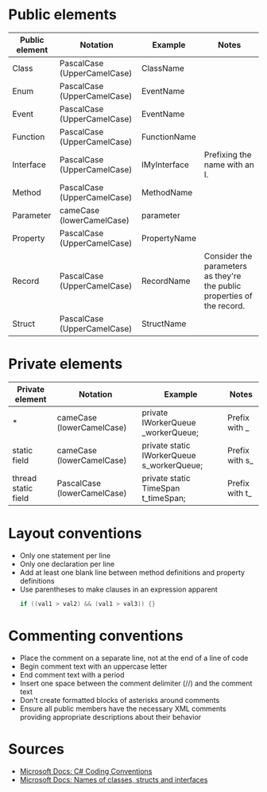 # Public elements

| Public element | Notation                    | Example      | Notes                                                                    |
|----------------|-----------------------------|--------------|--------------------------------------------------------------------------|
| Class          | PascalCase (UpperCamelCase) | ClassName    |                                                                          |
| Enum           | PascalCase (UpperCamelCase) | EventName    |                                                                          |
| Event          | PascalCase (UpperCamelCase) | EventName    |                                                                          |
| Function       | PascalCase (UpperCamelCase) | FunctionName |                                                                          |
| Interface      | PascalCase (UpperCamelCase) | IMyInterface | Prefixing the name with an I.                                            |
| Method         | PascalCase (UpperCamelCase) | MethodName   |                                                                          |
| Parameter      | cameCase (lowerCamelCase)   | parameter    |                                                                          |
| Property       | PascalCase (UpperCamelCase) | PropertyName |                                                                          |
| Record         | PascalCase (UpperCamelCase) | RecordName   |  Consider the parameters as they're the public properties of the record. |
| Struct         | PascalCase (UpperCamelCase) | StructName   |                                                                          |

# Private elements

| Private element     | Notation                    | Example                                    | Notes           |
|---------------------|-----------------------------|--------------------------------------------|-----------------|
| *                   | cameCase (lowerCamelCase)   | private IWorkerQueue \_workerQueue;        | Prefix with \_  |
| static field        | cameCase (lowerCamelCase)   | private static IWorkerQueue s_workerQueue; | Prefix with s\_ |
| thread static field | PascalCase (lowerCamelCase) | private static TimeSpan t_timeSpan;        | Prefix with t\_ |

# Layout conventions

- Only one statement per line
- Only one declaration per line
- Add at least one blank line between method definitions and property definitions
- Use parentheses to make clauses in an expression apparent
  ```csharp
  if ((val1 > val2) && (val1 > val3)) {}
  ```
  
# Commenting conventions

- Place the comment on a separate line, not at the end of a line of code
- Begin comment text with an uppercase letter
- End comment text with a period
- Insert one space between the comment delimiter (//) and the comment text
- Don't create formatted blocks of asterisks around comments
- Ensure all public members have the necessary XML comments providing appropriate descriptions about their behavior



# Sources
* [Microsoft Docs: C# Coding Conventions](https://docs.microsoft.com/en-us/dotnet/csharp/fundamentals/coding-style/coding-conventions)
* [Microsoft Docs: Names of classes, structs and interfaces](https://docs.microsoft.com/en-us/dotnet/standard/design-guidelines/names-of-classes-structs-and-interfaces)
